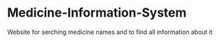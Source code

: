 # Medicine-Information-System
Website for serching medicine names and to find all information about it
